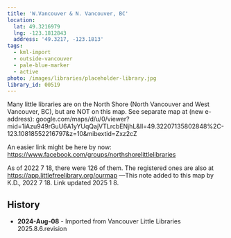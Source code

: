 ```yaml
---
title: 'W.Vancouver & N. Vancouver, BC'
location:
  lat: 49.3216979
  lng: -123.1812843
  address: '49.3217, -123.1813'
tags:
  - kml-import
  - outside-vancouver
  - pale-blue-marker
  - active
photo: /images/libraries/placeholder-library.jpg
library_id: 00519
---
```

Many little libraries are on the North Shore (North Vancouver and West Vancouver, BC),
but are NOT on this map.
See separate map at (new e-address):
google.com/maps/d/u/0/viewer?mid=1iAzu949rGuU6A1yYUqQajVTLrcbENjhL&ll=49.32207135802848%2C-123.10818552216797&z=10&mibextid=Zxz2cZ

An easier link might be here by now:
 https://www.facebook.com/groups/northshorelittlelibraries

As of 2022 7 18, there were 126 of them.
The registered ones are also at https://app.littlefreelibrary.org/ourmap
—This note added to this map by K.D.,
2022 7 18. Link updated 2025 1 8.

## History
- **2024-Aug-08** - Imported from Vancouver Little Libraries 2025.8.6.revision
